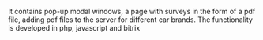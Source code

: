 It contains pop-up modal windows, a page with surveys in the form of a pdf file, adding pdf files to the server for different car brands. The functionality is developed in php, javascript and bitrix